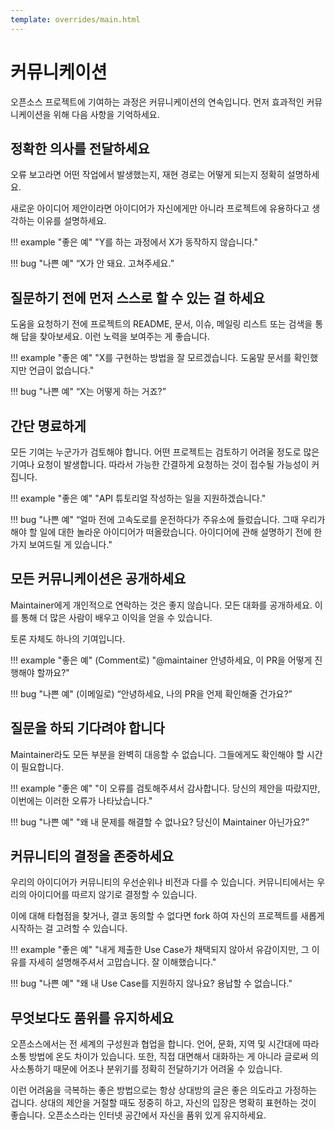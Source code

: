 ```yaml
---
template: overrides/main.html
---
```


# 커뮤니케이션

오픈소스 프로젝트에 기여하는 과정은 커뮤니케이션의 연속입니다. 먼저 효과적인 커뮤니케이션을 위해 다음 사항을 기억하세요.

## 정확한 의사를 전달하세요

오류 보고라면 어떤 작업에서 발생했는지, 재현 경로는 어떻게 되는지 정확히 설명하세요.

새로운 아이디어 제안이라면 아이디어가 자신에게만 아니라 프로젝트에 유용하다고 생각하는 이유를 설명하세요.

!!! example "좋은 예"
    "Y를 하는 과정에서 X가 동작하지 않습니다."

!!! bug "나쁜 예"
    “X가 안 돼요. 고쳐주세요.”

## 질문하기 전에 먼저 스스로 할 수 있는 걸 하세요

도움을 요청하기 전에 프로젝트의 README, 문서, 이슈, 메일링 리스트 또는 검색을 통해 답을 찾아보세요. 이런 노력을 보여주는 게 좋습니다.

!!! example "좋은 예"
    "X를 구현하는 방법을 잘 모르겠습니다. 도움말 문서를 확인했지만 언급이 없습니다." 

!!! bug "나쁜 예"
    “X는 어떻게 하는 거죠?”

## 간단 명료하게

모든 기여는 누군가가 검토해야 합니다. 어떤 프로젝트는 검토하기 어려울 정도로 많은 기여나 요청이 발생합니다. 따라서 가능한 간결하게 요청하는 것이 접수될 가능성이 커집니다.

!!! example "좋은 예"
    "API 튜토리얼 작성하는 일을 지원하겠습니다."

!!! bug "나쁜 예"
    “얼마 전에 고속도로를 운전하다가 주유소에 들렀습니다. 그때 우리가 해야 할 일에 대한 놀라운 아이디어가 떠올랐습니다. 아이디어에 관해 설명하기 전에 한 가지 보여드릴 게 있습니다."

## 모든 커뮤니케이션은 공개하세요

Maintainer에게 개인적으로 연락하는 것은 좋지 않습니다. 모든 대화를 공개하세요. 이를 통해 더 많은 사람이 배우고 이익을 얻을 수 있습니다. 

토론 자체도 하나의 기여입니다. 

!!! example "좋은 예"
    (Comment로) "@maintainer 안녕하세요, 이 PR을 어떻게 진행해야 할까요?"

!!! bug "나쁜 예"
    (이메일로) “안녕하세요, 나의 PR을 언제 확인해줄 건가요?”

## 질문을 하되 기다려야 합니다

Maintainer라도 모든 부분을 완벽히 대응할 수 없습니다. 그들에게도 확인해야 할 시간이 필요합니다.

!!! example "좋은 예"
    "이 오류를 검토해주셔서 감사합니다. 당신의 제안을 따랐지만, 이번에는 이러한 오류가 나타났습니다."

!!! bug "나쁜 예"
    "왜 내 문제를 해결할 수 없나요? 당신이 Maintainer 아닌가요?”

## 커뮤니티의 결정을 존중하세요

우리의 아이디어가 커뮤니티의 우선순위나 비전과 다를 수 있습니다. 커뮤니티에서는 우리의 아이디어를 따르지 않기로 결정할 수 있습니다. 

이에 대해 타협점을 찾거나, 결코 동의할 수 없다면 fork 하여 자신의 프로젝트를 새롭게 시작하는 걸 고려할 수 있습니다.

!!! example "좋은 예"
    "내게 제출한 Use Case가 채택되지 않아서 유감이지만, 그 이유를 자세히 설명해주셔서 고맙습니다. 잘 이해했습니다."

!!! bug "나쁜 예"
    "왜 내 Use Case를 지원하지 않나요? 용납할 수 없습니다."


## 무엇보다도 품위를 유지하세요

오픈소스에서는 전 세계의 구성원과 협업을 합니다. 언어, 문화, 지역 및 시간대에 따라 소통 방법에 온도 차이가 있습니다. 또한, 직접 대면해서 대화하는 게 아니라 글로써 의사소통하기 때문에 어조나 분위기를 정확히 전달하기가 어려울 수 있습니다. 

이런 어려움을 극복하는 좋은 방법으로는 항상 상대방의 글은 좋은 의도라고 가정하는 겁니다. 상대의 제안을 거절할 때도 정중히 하고, 자신의 입장은 명확히 표현하는 것이 좋습니다. 오픈소스라는 인터넷 공간에서 자신을 품위 있게 유지하세요. 


